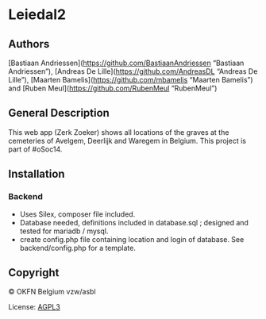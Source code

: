 Leiedal2
========

## Authors
[Bastiaan Andriessen](https://github.com/BastiaanAndriessen “Bastiaan Andriessen”),
[Andreas De Lille](https://github.com/AndreasDL “Andreas De Lille”),
[Maarten Bamelis](https://github.com/mbamelis “Maarten Bamelis”) and
[Ruben Meul](https://github.com/RubenMeul “RubenMeul”)

## General Description
This web app (Zerk Zoeker) shows all locations of the graves at the cemeteries of Avelgem, Deerlijk and Waregem in Belgium.
This project is part of #oSoc14.

## Installation
### Backend
* Uses Silex, composer file included.
* Database needed, definitions included in database.sql ; designed and tested for mariadb / mysql.
* create config.php file containing location and login of database. See backend/config.php for a template.

## Copyright
© OKFN Belgium vzw/asbl

License: [AGPL3](http://www.gnu.org/licenses/agpl-3.0.html "AGPL3")
